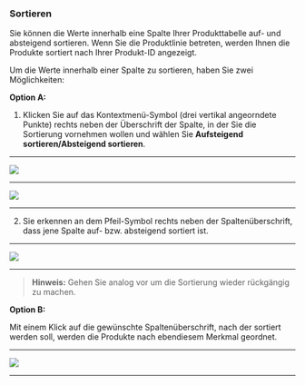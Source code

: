 ### Sortieren

Sie können die Werte innerhalb eine Spalte Ihrer Produkttabelle auf- und absteigend sortieren. Wenn Sie die Produktlinie betreten, werden Ihnen die Produkte sortiert nach Ihrer Produkt-ID angezeigt.

Um die Werte innerhalb einer Spalte zu sortieren, haben Sie zwei Möglichkeiten:

**Option A:**

1) Klicken Sie auf das Kontextmenü-Symbol (drei vertikal angeorndete Punkte) rechts neben der Überschrift der Spalte, in der Sie die Sortierung vornehmen wollen und wählen Sie **Aufsteigend sortieren/Absteigend sortieren**.

---
![](/Pictures/Web-Client/Produktlinie/Produktübersicht/Produkttabellenbereich/Sortieren/sortieren_1.png)

---
![](/Pictures/Web-Client/Produktlinie/Produktübersicht/Produkttabellenbereich/Sortieren/sortieren_2.png)

---

2) Sie erkennen an dem Pfeil-Symbol rechts neben der Spaltenüberschrift, dass jene Spalte auf- bzw. absteigend sortiert ist.

---
![](/Pictures/Web-Client/Produktlinie/Produktübersicht/Produkttabellenbereich/Sortieren/sortieren_3.png)

---

>**Hinweis:** Gehen Sie analog vor um die Sortierung wieder rückgängig zu machen.

**Option B:**

Mit einem Klick auf die gewünschte Spaltenüberschrift, nach der sortiert werden soll, werden die Produkte nach ebendiesem Merkmal geordnet.

---
![](/Pictures/Web-Client/Produktlinie/Produktübersicht/Produkttabellenbereich/Sortieren/sortieren_4.png)

---

